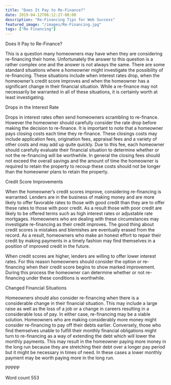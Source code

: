 ```yaml
---
title: "Does It Pay to Re-Finance?"
date: 2019-04-12T06:12:27-08:00
description: "Re-Financing Tips for Web Success"
featured_image: "/images/Re-Financing.jpg"
tags: ["Re Financing"]
---
```


Does It Pay to Re-Finance?

This is a question many homeowners may have when they are considering re-financing their home. Unfortunately the answer to this question is a rather complex one and the answer is not always the same. There are some standard situations where a homeowner might investigate the possibility of re-financing. These situations include when interest rates drop, when the homeowner’s credit score improves and when the homeowner has a significant change in their financial situation. While a re-finance may not necessarily be warranted in all of these situations, it is certainly worth at least investigating. 

Drops in the Interest Rate

Drops in interest rates often send homeowners scrambling to re-finance. However the homeowner should carefully consider the rate drop before making the decision to re-finance. It is important to note that a homeowner pays closing costs each time they re-finance. These closings costs may include application fees, origination fees, appraisal fees and a variety of other costs and may add up quite quickly. Due to this fee, each homeowner should carefully evaluate their financial situation to determine whether or not the re-financing will be worthwhile. In general the closing fees should not exceed the overall savings and the amount of time the homeowner is required to retain the property to recoup these costs should not be longer than the homeowner plans to retain the property. 

Credit Score Improvements

When the homeowner’s credit scores improve, considering re-financing is warranted. Lenders are in the business of making money and are more likely to offer favorable rates to those with good credit than they are to offer these rates to those with poor credit. As a result those with poor credit are likely to be offered terms such as high interest rates or adjustable rate mortgages. Homeowners who are dealing with these circumstances may investigate re-financing as their credit improves. The good thing about credit scores is mistakes and blemishes are eventually erased from the record. As a result, homeowners who make an honest effort to repair their credit by making payments in a timely fashion may find themselves in a position of improved credit in the future.

When credit scores are higher, lenders are willing to offer lower interest rates. For this reason homeowners should consider the option or re-financing when their credit score begins to show marked improvement. During this process the homeowner can determine whether or not re-financing under these conditions is worthwhile. 

Changed Financial Situations

Homeowners should also consider re-financing when there is a considerable change in their financial situation. This may include a large raise as well as the loss of a job or a change in careers resulting in a considerable loss of pay. In either case, re-financing may be a viable solution. Homeowners who are making considerably more money might consider re-financing to pay off their debts earlier. Conversely, those who find themselves unable to fulfill their monthly financial obligations might turn to re-financing as a way of extending the debt which will lower the monthly payments. This may result in the homeowner paying more money in the long run because they are stretching their debt over a longer pay period but it might be necessary in times of need. In these cases a lower monthly payment may be worth paying more in the long run. 

PPPPP

Word count 553


